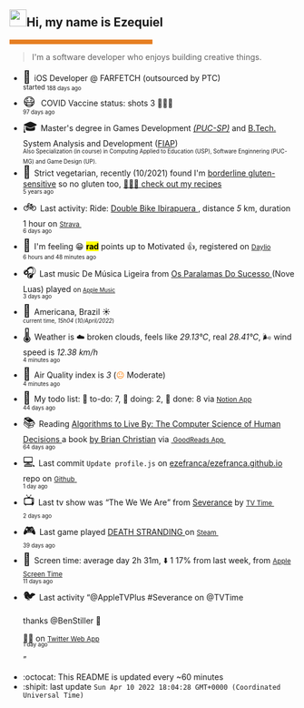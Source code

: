 <h2><img height="30px" width="30px" src="https://camo.githubusercontent.com/e8e7b06ecf583bc040eb60e44eb5b8e0ecc5421320a92929ce21522dbc34c891/68747470733a2f2f6d656469612e67697068792e636f6d2f6d656469612f6876524a434c467a6361737252346961377a2f67697068792e676966"></img>Hi, my name is Ezequiel</h2><hr style='background-color:#e67e22;border-width:0;color:#000000;height:8px;line-height:0;text-align:left;width:50%;'/> <blockquote> I'm a software developer who enjoys building creative things. </blockquote> <ul> 

<li><span style="font-size: 150%" class="darkmode-ignore">💼&nbsp;</span><span class="itemline" id="job"><span class="new-box">iOS Developer @ FARFETCH (outsourced by PTC) &nbsp;<br/><sup> started <span style="line-height: 50%;" class="timeText"><small class="text-muted">188 days ago </small></span></sup></span></span></li>
<li><span style="font-size: 150%" class="darkmode-ignore emojiText">😷&nbsp;</span><span class="itemline" id="vaccine"><span class="darkmode-ignore">&nbsp;</span>COVID Vaccine status: shots 3 <span class="darkmode-ignore">💉💉💉</span> &nbsp; <br/><sup><span style="line-height: 50%;" class="timeText"><small class="text-muted">97 days ago </small></span></sup></span></li>
<li><span style="font-size: 150%" class="darkmode-ignore emojiText">🎓&nbsp;</span><span class="itemline" id="studies"><span class="new-box">Master's degree in Games Development <a href="https://www.pucsp.br/pos-graduacao/mestrado-e-doutorado/desenvolvimento-de-jogos-digitais"><var>(PUC-SP)</var></a> and <a href="https://en.wikipedia.org/wiki/Bachelor_of_Technology">B.Tech.</a> System Analysis and Development (<a href="https://en.wikipedia.org/wiki/Faculdade_de_Informática_e_Administração_Paulista">FIAP</a>) &nbsp;<br/><sup><small class="text-muted">Also Specialization (in course) in Computing Applied to Education (USP), Software Enginnering (PUC-MG) and Game Design (UP).</small></sup></span></span></li>
<li><span style="font-size: 150%" class="darkmode-ignore emojiText">🌱&nbsp;</span><span class="itemline" id="cousine"><span class="new-box">Strict vegetarian, recently (10/2021) found I'm <a class="darkmode-ignore" href="https://pubmed.ncbi.nlm.nih.gov/11374684/">borderline gluten-sensitive</a> so no gluten too, <a class="darkmode-ignore" href="https://ezequiel.app/cousine.html"><span class="darkmode-ignore">👨🏻‍🍳 </span> check out my recipes</a>&nbsp; <br/><sup><small class="text-muted">5 years ago </small></sup></span></span></li>
<li><span style="font-size: 150%" class="darkmode-ignore emojiText">🚲&nbsp;</span><span class="itemline" id="strava"><span class="new-box">Last activity: Ride: <a class="darkmode-ignore" href="https://ift.tt/u8oyW1x"> Double Bike Ibirapuera </a>, distance <var>5</var> km, duration 1 hour on <a class="darkmode-ignore" href="https://ift.tt/u8oyW1x"> <small class="darkmode-ignore">Strava&nbsp;</small></a> <br/><sup><span style="line-height: 50%;" class="timeText"><small class="text-muted">6 days ago </small></span></sup></span></span></li>
<li><span style="font-size: 150%" class="darkmode-ignore emojiText">🧠&nbsp;</span><span class="itemline" id="mood"><span class="new-box">I'm feeling <span class="darkmode-ignore">😁</span> <mark><strong>rad</strong></mark> points up to Motivated <span class="darkmode-ignore">👍</span>, registered on <a class="darkmode-ignore" href="https://daylio.net/"><small class="darkmode-ignore">Daylio</small></a>&nbsp; <br/><sup><span style="line-height: 50%;" class="timeText"><small class="text-muted">6 hours and 48 minutes  ago </small></span></sup> </span></span></li>
<li><span style="font-size: 150%" class="darkmode-ignore emojiText">🎧&nbsp;</span><span class="itemline" id="lastfm" style="opacity: 1;"><span class="new-box">Last music De Música Ligeira from <a class="darkmode-ignore" href="https://www.last.fm/music/Os+Paralamas+Do+Sucesso/_/De+M%C3%BAsica+Ligeira"> Os Paralamas Do Sucesso </a> (Nove Luas) played <small>on <a class="darkmode-ignore" href="https://music.apple.com/profile/ezequielapp"><small class="darkmode-ignore">Apple Music</small></a></small>&nbsp; <br/><sup><span style="line-height: 50%;" class="timeText"><small class="text-muted">3 days ago </small></span></sup></span></span></li>
<li><span style="font-size: 150%" class="darkmode-ignore emojiText">📍&nbsp;</span><span class="itemline" id="location" style="opacity: 1;"><span class="new-box">Americana, Brazil <span class="darkmode-ignore">☀️</span>  <br/><sup><small class="text-muted"> current time, <var>15h</var><var>04</var> (<var>10/April/2022</var>)</small></sup></span></span></li>
<li><span style="font-size: 150%" class="darkmode-ignore emojiText">🌡&nbsp;</span><span class="itemline" id="weather"><span class="new-box">Weather is <span class="darkmode-ignore">☁️</span> broken clouds, feels like <var>29.13°C</var>, real <var>28.41°C</var>, <span class="darkmode-ignore">🌬</span> wind speed is <var> 12.38 km/h</var> <br/><sup><span style="line-height: 50%;" class="timeText"><small class="text-muted">4 minutes ago </small></span></sup></span></span></li>
<li><span style="font-size: 150%" class="darkmode-ignore emojiText">💨&nbsp;</span><span class="itemline" id="airquality"><span class="new-box">Air Quality index is <var>3</var> (<span class="darkmode-ignore" style="color: transparent; text-shadow: 0 0 0#ff7e00"><span class="darkmode-ignore">😐</span></span> Moderate) <br/><sup><span style="line-height: 50%;" class="timeText"><small class="text-muted">4 minutes ago </small></span></sup></span></span></li>
<li><span style="font-size: 150%" class="darkmode-ignore emojiText">📝&nbsp;</span><span class="itemline" id="todo" style="opacity: 1;"><span class="new-box">My todo list: <span class="darkmode-ignore">📕</span> to-do: 7, <span class="darkmode-ignore">📒</span> doing: 2, <span class="darkmode-ignore">📗</span> done: 8 via <a href="https://www.notion.so/ezefranca/"><small class="darkmode-ignore">Notion App</small></a>&nbsp; <br/><sup><span style="line-height: 50%;" class="timeText"><small class="text-muted">44 days ago </small></span></sup></span></span></li>
<li><span style="font-size: 150%" class="darkmode-ignore emojiText">📚&nbsp;</span><span class="itemline" id="book" style="opacity: 1;"><span class="new-box">Reading <a class="darkmode-ignore" href="https://www.goodreads.com/book/show/25666050-algorithms-to-live-by"> Algorithms to Live By: The Computer Science of Human Decisions </a> a book <a class="darkmode-ignore" href="https://www.goodreads.com/author/show/4199891.Brian_Christian"> by Brian Christian</a> via <a class="darkmode-ignore" href="https://www.goodreads.com/user/show/21512585"> <small class="darkmode-ignore">&nbsp;GoodReads App&nbsp;</small></a> <br/><sup><span style="line-height: 50%;" class="timeText"><small class="text-muted">64 days ago </small></span></sup></span></span></li>
<li><span style="font-size: 150%" class="darkmode-ignore emojiText">💻&nbsp;</span><span class="itemline" id="github"><span class="new-box">Last commit <code>Update profile.js</code> on <a class="darkmode-ignore" href="https://github.com/ezefranca/ezefranca.github.io/commit/b10222c67f2294cbeb037c84afa46f35d1b84411"> ezefranca/ezefranca.github.io</a> repo on <a class="darkmode-ignore" href="https://github.com/ezefranca/ezefranca.github.io/commit/b10222c67f2294cbeb037c84afa46f35d1b84411"> <small class="darkmode-ignore">Github</small> </a>&nbsp; <br/><sup><span style="line-height: 50%;" class="timeText"><small class="text-muted">1 day ago </small></span></sup></span></span></li>
<li><span style="font-size: 150%" class="darkmode-ignore emojiText">📺&nbsp;</span><span class="itemline" id="tv" style="opacity: 1;"><span class="new-box">Last tv show was <q class="markquote">The We We Are</q> from <a class="darkmode-ignore" href="https://www.tvtime.com/en/show/371980/episode/8891229 ">Severance</a> by <a class="darkmode-ignore" href="https://www.tvtime.com/en/show/371980/episode/8891229 "><small class="darkmode-ignore">TV Time </small></a>&nbsp; <br/><sup><span style="line-height: 50%;" class="timeText"><small class="text-muted">2 days ago </small></span></sup></span></span></li>
<li><span style="font-size: 150%" class="darkmode-ignore emojiText">🎮&nbsp;</span><span class="itemline" id="steam" style="opacity: 1;"><span class="new-box">Last game played <a class="darkmode-ignore" href="https://store.steampowered.com/app/1316286541 "> DEATH STRANDING </a> on <a class="darkmode-ignore" href="https://steamcommunity.com/id/ezequielapp/ "><small class="darkmode-ignore">Steam </small></a>&nbsp;  <br/><sup><span style="line-height: 50%;" class="timeText"><small class="text-muted">39 days ago </small></span></sup></span></span></li>
<li><span style="font-size: 150%" class="darkmode-ignore emojiText">📱&nbsp;</span><span class="itemline" id="screentime"><span class="new-box">Screen time: average day 2h 31m,  <span class="darkmode-ignore">⬇️</span> 1 17% from last week, from <a href="https://twitter.com/ezefranca/status/1488891719399710722"><small class="darkmode-ignore">Apple Screen Time</small></a>&nbsp; <br/><sup><span style="line-height: 50%;" class="timeText"><small class="text-muted">11 days ago </small></span></sup></span></span></li>
<li><span style="font-size: 150%" class="darkmode-ignore emojiText">🐦&nbsp;</span><span class="itemline" id="twitter"><span class="new-box">Last activity <q class="markquote">@AppleTVPlus #Severance on @TVTime 

thanks @BenStiller 👏

🤯🤯 </q> on <a class="darkmode-ignore" href="https://twitter.com/ezefranca/status/1512761940954816518"> <small class="darkmode-ignore">Twitter Web App</small></a>&nbsp;   <br/><sup><span style="line-height: 50%;" class="timeText"><small class="text-muted">1 day ago </small></span></sup></span></span></li>

  </ul> <ul><li>:octocat: This README is updated every ~60 minutes </li><li> :shipit: last update <code>Sun Apr 10 2022 18:04:28 GMT+0000 (Coordinated Universal Time)</code></li></ul><br>